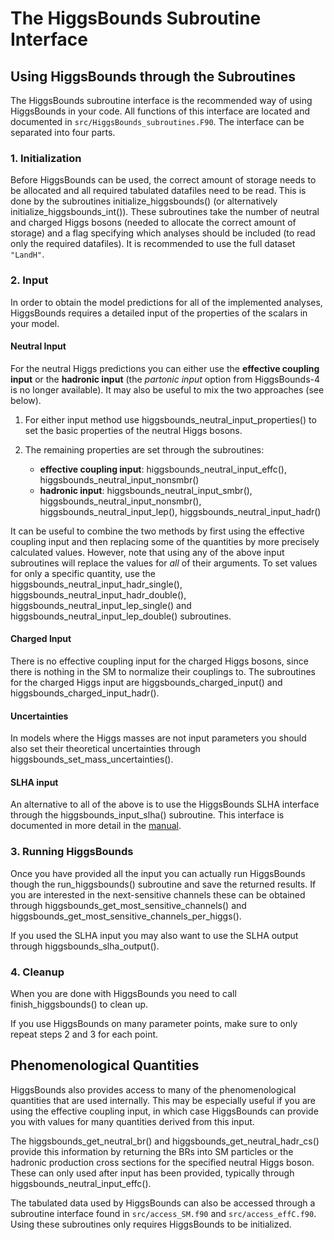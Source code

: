 # The HiggsBounds Subroutine Interface

## Using HiggsBounds through the Subroutines

The HiggsBounds subroutine interface is the recommended way of using HiggsBounds
in your code. All functions of this interface are located and documented in
`src/HiggsBounds_subroutines.F90`. The interface can be separated into four
parts.

### 1. Initialization

Before HiggsBounds can be used, the correct amount of storage needs to be
allocated and all required tabulated datafiles need to be read. This is done by
the subroutines initialize_higgsbounds() (or alternatively
initialize_higgsbounds_int()). These subroutines take the number of neutral and
charged Higgs bosons (needed to allocate the correct amount of storage) and a
flag specifying which analyses should be included (to read only the required
datafiles). It is recommended to use the full dataset `"LandH"`.

### 2. Input

In order to obtain the model predictions for all of the implemented analyses,
HiggsBounds requires a detailed input of the properties of the scalars in your
model. 

#### Neutral Input
For the neutral Higgs predictions you can either use the **effective coupling
input** or the **hadronic input** (the *partonic input* option from
HiggsBounds-4 is no longer available). It may also be useful to mix the two
approaches (see below).

1. For either input method use  higgsbounds_neutral_input_properties() to set
   the basic properties of the neutral Higgs bosons.

2. The remaining properties are set through the subroutines:
     - **effective coupling input**: higgsbounds_neutral_input_effc(),
       higgsbounds_neutral_input_nonsmbr()
     - **hadronic input**: higgsbounds_neutral_input_smbr(),
       higgsbounds_neutral_input_nonsmbr(), higgsbounds_neutral_input_lep(),
       higgsbounds_neutral_input_hadr()

It can be useful to combine the two methods by first using the effective
coupling input and then replacing some of the quantities by more precisely
calculated values. However, note that using any of the above input subroutines
will replace the values for *all* of their arguments. To set values for only a
specific quantity, use the higgsbounds_neutral_input_hadr_single(),
higgsbounds_neutral_input_hadr_double(), higgsbounds_neutral_input_lep_single()
and higgsbounds_neutral_input_lep_double() subroutines. 

#### Charged Input
There is no effective coupling input for the charged Higgs bosons, since there
is nothing in the SM to normalize their couplings to. The subroutines for the
charged Higgs input are higgsbounds_charged_input() and
higgsbounds_charged_input_hadr().


#### Uncertainties
In models where the Higgs masses are not input parameters you should also set
their theoretical uncertainties through higgsbounds_set_mass_uncertainties().


#### SLHA input
An alternative to all of the above is to use the HiggsBounds SLHA interface
through the higgsbounds_input_slha() subroutine. This interface is documented in
more detail in the [manual].


### 3. Running HiggsBounds

Once you have provided all the input you can actually run HiggsBounds though the
run_higgsbounds() subroutine and save the returned results. If you are
interested in the next-sensitive channels these can be obtained through
higgsbounds_get_most_sensitive_channels() and
higgsbounds_get_most_sensitive_channels_per_higgs().

If you used the SLHA input you may also want to use the SLHA output through
higgsbounds_slha_output().

### 4. Cleanup

When you are done with HiggsBounds you need to call finish_higgsbounds() to
clean up.

If you use HiggsBounds on many parameter points, make sure to only repeat steps
2 and 3 for each point.


## Phenomenological Quantities
HiggsBounds also provides access to many of the phenomenological quantities that
are used internally. This may be especially useful if you are using the
effective coupling input, in which case HiggsBounds can provide you with values
for many quantities derived from this input.

The higgsbounds_get_neutral_br() and higgsbounds_get_neutral_hadr_cs() provide
this information by returning the BRs into SM particles or the hadronic
production cross sections for the specified neutral Higgs boson. These can only
used after input has been provided, typically through
higgsbounds_neutral_input_effc().

The tabulated data used by HiggsBounds can also be accessed through a subroutine
interface found in `src/access_SM.f90` and `src/access_effC.f90`. Using these
subroutines only requires HiggsBounds to be initialized.


<!-- Links -->
[manual]: https://arxiv.org/????.?????
